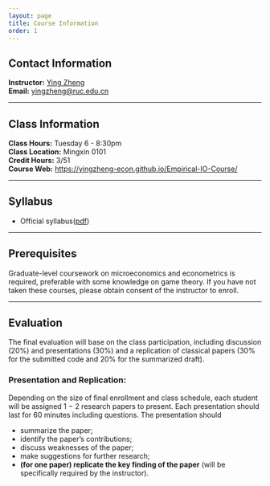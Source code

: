 ```yaml
---
layout: page
title: Course Information
order: 1
---
```


## Contact Information
**Instructor:** [Ying Zheng](https://yingzheng-econ.github.io)  
**Email:** [yingzheng@ruc.edu.cn](mailto:yingzheng@ruc.edu.cn)

***

## Class Information
**Class Hours:** Tuesday 6 - 8:30pm  
**Class Location:** Mingxin 0101  
**Credit Hours:** 3/51  
**Course Web:** https://yingzheng-econ.github.io/Empirical-IO-Course/

***

## Syllabus
- Official syllabus([pdf](./Syllabus-EIO-RUC-2021-Fall-EN.pdf))

***

## Prerequisites  
Graduate-level coursework on microeconomics and econometrics is required, preferable with some knowledge on game theory. If you have not taken these courses, please obtain consent of the instructor to enroll.

***

## Evaluation  
The final evaluation will base on the class participation, including discussion (20%) and presentations (30%) and a replication of classical papers (30% for the submitted code and 20% for the summarized draft).  

### Presentation and Replication:  
Depending on the size of final enrollment and class schedule, each student will be assigned 1 − 2 research papers to present. Each presentation should last for 60 minutes including questions. The presentation should
- summarize the paper;  
- identify the paper’s contributions;  
- discuss weaknesses of the paper;  
- make suggestions for further research;  
- **(for one paper) replicate the key finding of the paper** (will be specifically required by the instructor).
